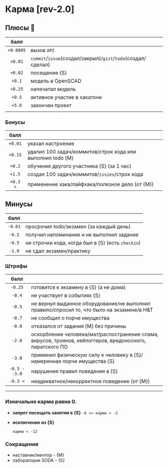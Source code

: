 # Карма  [rev-2.0]


## Плюсы 🍓

|   балл   |  |
|:--------:|:---------|
|  `+0.0005` | вызов `API`                                                   |
|  `+0.01`   | `commit`/`issue`(создал/закрыл)/`gist`/`todo`(cоздал/сделал) |
|  `+0.02`   | посещение {S}                                                |   
|  `+0.1`    | модель в OpenSCAD                                             |   
|  `+0.25`   | напечатал модель                                             |   
|  `+0.5`    | активное участие в хакатоне                                   |
|  `+5.0`    | закончен проект                                               |   
|          |  |   


### Бонусы

| балл   |          |
|:------:|:---------|
| `+0.01`  | указал настроение                                |
| `+0.15`  | удалил 100 задач/коммитов/строк кода или выполнил todo {М}            |
| `+0.2`   | обучение другого участника {S} (за 1 час)        |
| `+1.5`   | создал 100 задач/коммитов/`issies`/строк кода    |
| `+0.3 >` | применение хака/лайфхака/полезное дело (от {М}) |


## Минусы
| балл   |          |
|:------:|:---------|
| `-0.01`  | просрочил todo/экзамен (за каждый день)  |
| `-0.2`   | получил напоминание и не выполнил задание            |
| `-0.5`   | ни строчки кода, когда был в {S} (есть `checkin`) |
| `-1.0`   | не сдал экзамен/практику                          |

### Штрафы

| балл   |              |
|:------:|:-------------|
| `-0.25`  | готовится к экзамену в {S} (а не дома)                                       |
| `-0.4`   | не участвует в событиях {S}                                                  |
| `-0.5`   | не вернул выданное оборудование/не выполнил правило/спросил то, что было на экзамене/в H&T |
| `-0.7`   | не сообщил о порче имущества                                               |
| `-0.8`   | отказался от задания {M} без причины                                        |
| `-2.0`   | оскорбление человека/мат/распостранение спама, вирусов, троянов, кейлоггеров, вредоносного, пиратского ПО |
| `-3.0`   | применил физическую силу к человеку в {S}/намеренная порче имущества {S} |
| `-0.5 - -3.0` | нарушение правил поведения в {S}  |
| `-0.3 <` | неадекватное/некорректное поведение (от {M})                                |


*** 

### Изначально карма равна 0.



- **запрет посещать занятия в {S}**
  `-6 <= карма < -2` 


- **исключение из {S}**

  `карма < -12 `

 
 
### Сокращения 

 * наставник/ментор - {М}
 * лаборатория SODA - {S}

